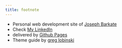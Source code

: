 ```yaml
---
title: footnote
---
```


* Personal web development site of [Joseph Barkate](https://github.com/josephbarkate)
* Check [My LinkedIn](www.linkedin.com/in/joseph-barkate)
* delivered by [Github Pages](https://pages.github.com/)
* Theme guide by [greg lobinski]()
